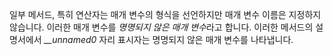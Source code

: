 일부 메서드, 특히 연산자는 매개 변수의 형식을 선언하지만 매개 변수 이름은 지정하지 않습니다. 이러한 매개 변수를 *명명되지 않은 매개 변수*라고 합니다. 이러한 메서드의 설명서에서 *__unnamed0* 자리 표시자는 명명되지 않은 매개 변수를 나타냅니다.
